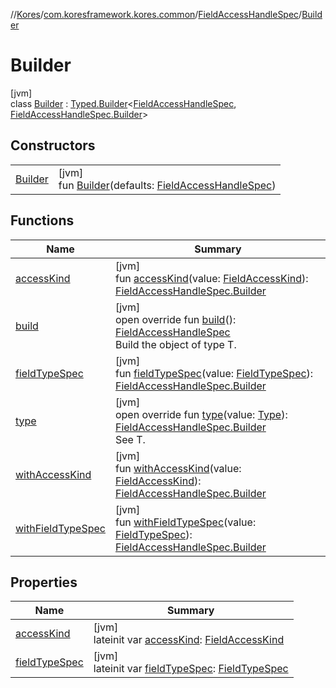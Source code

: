 //[Kores](../../../../index.md)/[com.koresframework.kores.common](../../index.md)/[FieldAccessHandleSpec](../index.md)/[Builder](index.md)

# Builder

[jvm]\
class [Builder](index.md) : [Typed.Builder](../../../com.koresframework.kores.base/-typed/-builder/index.md)<[FieldAccessHandleSpec](../index.md), [FieldAccessHandleSpec.Builder](index.md)>

## Constructors

| | |
|---|---|
| [Builder](-builder.md) | [jvm]<br>fun [Builder](-builder.md)(defaults: [FieldAccessHandleSpec](../index.md)) |

## Functions

| Name | Summary |
|---|---|
| [accessKind](access-kind.md) | [jvm]<br>fun [accessKind](access-kind.md)(value: [FieldAccessKind](../../../com.koresframework.kores.base/-field-access-kind/index.md)): [FieldAccessHandleSpec.Builder](index.md) |
| [build](build.md) | [jvm]<br>open override fun [build](build.md)(): [FieldAccessHandleSpec](../index.md)<br>Build the object of type T. |
| [fieldTypeSpec](field-type-spec.md) | [jvm]<br>fun [fieldTypeSpec](field-type-spec.md)(value: [FieldTypeSpec](../../-field-type-spec/index.md)): [FieldAccessHandleSpec.Builder](index.md) |
| [type](type.md) | [jvm]<br>open override fun [type](type.md)(value: [Type](https://docs.oracle.com/javase/8/docs/api/java/lang/reflect/Type.html)): [FieldAccessHandleSpec.Builder](index.md)<br>See T. |
| [withAccessKind](with-access-kind.md) | [jvm]<br>fun [withAccessKind](with-access-kind.md)(value: [FieldAccessKind](../../../com.koresframework.kores.base/-field-access-kind/index.md)): [FieldAccessHandleSpec.Builder](index.md) |
| [withFieldTypeSpec](with-field-type-spec.md) | [jvm]<br>fun [withFieldTypeSpec](with-field-type-spec.md)(value: [FieldTypeSpec](../../-field-type-spec/index.md)): [FieldAccessHandleSpec.Builder](index.md) |

## Properties

| Name | Summary |
|---|---|
| [accessKind](access-kind.md) | [jvm]<br>lateinit var [accessKind](access-kind.md): [FieldAccessKind](../../../com.koresframework.kores.base/-field-access-kind/index.md) |
| [fieldTypeSpec](field-type-spec.md) | [jvm]<br>lateinit var [fieldTypeSpec](field-type-spec.md): [FieldTypeSpec](../../-field-type-spec/index.md) |
